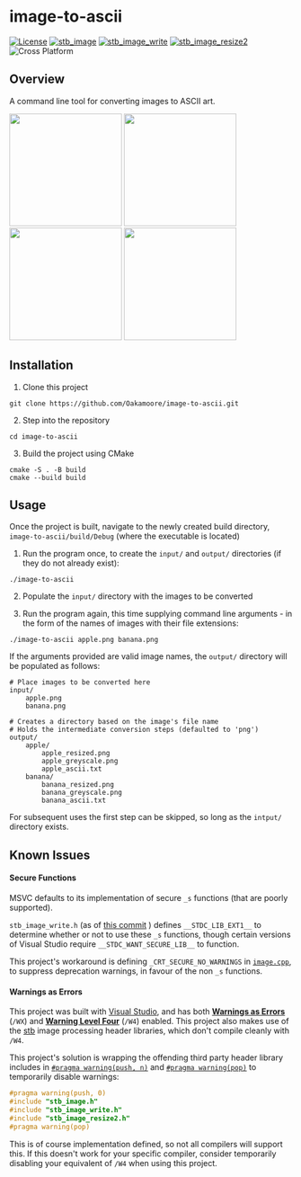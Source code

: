 # image-to-ascii

[![License](https://img.shields.io/badge/License-MIT-green)](https://github.com/Oakamoore/image-to-ascii/blob/main/LICENSE) [![stb_image](https://img.shields.io/badge/stb__image-2.29-orange)](https://github.com/nothings/stb/blob/master/stb_image.h) [![stb_image_write](https://img.shields.io/badge/stb__image__write_-1.16-orange)](https://github.com/nothings/stb/blob/master/stb_image_write.h) [![stb_image_resize2](https://img.shields.io/badge/stb__image__resize2_-2.06-orange)](https://github.com/nothings/stb/blob/master/stb_image_resize2.h) ![Cross Platform](https://img.shields.io/badge/Cross_Platform-blue)

## Overview

A command line tool for converting images to ASCII art. 

<p float="left">
<img src="https://github.com/Oakamoore/image-to-ascii/assets/57583938/3e4af5a1-4ef3-44ec-9dd8-bf10e5fa0457" width="200">
<img src="https://github.com/Oakamoore/image-to-ascii/assets/57583938/cacd0242-62b2-4419-a0b0-77c29994fd9b" width="200">
<img src="https://github.com/Oakamoore/image-to-ascii/assets/57583938/3e497a3f-3e8b-4171-8443-4b26302b060f" width="200">
<img src="https://github.com/Oakamoore/image-to-ascii/assets/57583938/77d348e1-f575-4b11-af7d-cca551123b22" width="200">
</p>

## Installation

1. Clone this project

```shell
git clone https://github.com/Oakamoore/image-to-ascii.git
```

2. Step into the repository

```shell
cd image-to-ascii
```

3. Build the project using CMake

```shell
cmake -S . -B build
cmake --build build
```

## Usage 

Once the project is built, navigate to the newly created build directory, `image-to-ascii/build/Debug` (where the executable is located) 

1. Run the program once, to create the `input/` and `output/` directories (if they do not already exist):

```shell
./image-to-ascii
```

2. Populate the `input/` directory with the images to be converted

3. Run the program again, this time supplying command line arguments - in the form of the names of images with their file extensions:

```shell
./image-to-ascii apple.png banana.png 
```

If the arguments provided are valid image names, the `output/` directory will be populated as follows:

```shell
# Place images to be converted here
input/
	apple.png
	banana.png

# Creates a directory based on the image's file name
# Holds the intermediate conversion steps (defaulted to 'png')
output/	
	apple/
		apple_resized.png
		apple_greyscale.png
		apple_ascii.txt
	banana/
		banana_resized.png
		banana_greyscale.png
		banana_ascii.txt
```

For subsequent uses the first step can be skipped, so long as the `intput/` directory exists. 

## Known Issues

#### Secure Functions

MSVC defaults to its implementation of secure `_s` functions (that are poorly supported).

`stb_image_write.h` (as of [this commit](https://github.com/nothings/stb/commit/a5e40739ac096711e6640babdf3038c8203f9978) ) defines `__STDC_LIB_EXT1__` to determine whether or not to use these `_s` functions, though certain versions of Visual Studio require `__STDC_WANT_SECURE_LIB__` to function. 

This project's workaround is defining `_CRT_SECURE_NO_WARNINGS` in [`image.cpp`](https://github.com/Oakamoore/image-to-ascii/blob/main/src/image.cpp), to suppress deprecation warnings, in favour of the non `_s` functions. 

#### Warnings as Errors

This project was built with [Visual Studio](https://visualstudio.microsoft.com/), and has both [**Warnings as Errors**](https://learn.microsoft.com/en-us/cpp/build/reference/compiler-option-warning-level?view=msvc-170) (`/WX`) and [**Warning Level Four**](https://learn.microsoft.com/en-us/cpp/build/reference/compiler-option-warning-level?view=msvc-170) (`/W4`) enabled. This project also makes use of the [stb](https://github.com/nothings/stb) image processing header libraries, which don't compile cleanly with `/W4`. 

This project's solution is wrapping the offending third party header library includes in [`#pragma warning(push, n)`](https://learn.microsoft.com/en-us/cpp/preprocessor/warning?view=msvc-170#push-and-pop) and [`#pragma warning(pop)`](https://learn.microsoft.com/en-us/cpp/preprocessor/warning?view=msvc-170#push-and-pop) to temporarily disable warnings:

```cpp
#pragma warning(push, 0)
#include "stb_image.h"
#include "stb_image_write.h"
#include "stb_image_resize2.h"
#pragma warning(pop)
```

This is of course implementation defined, so not all compilers will support this. If this doesn't work for your specific compiler, consider temporarily disabling your equivalent of `/W4` when using this project.
